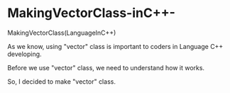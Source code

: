 # MakingVectorClass-inC++-

MakingVectorClass(LanguageInC++)

As we know, using "vector" class is important to coders in Language C++ developing.

Before we use "vector" class, we need to understand how it works.

So, I decided to make "vector" class.
